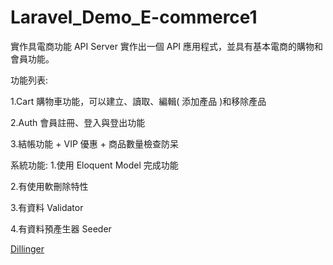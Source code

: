 # Laravel_Demo_E-commerce1
實作具電商功能 API Server
實作出一個 API 應用程式，並具有基本電商的購物和會員功能。

功能列表:

1.Cart 購物車功能，可以建立、讀取、編輯( 添加產品 )和移除產品

2.Auth 會員註冊、登入與登出功能

3.結帳功能 + VIP 優惠 + 商品數量檢查防呆

系統功能:
1.使用 Eloquent Model 完成功能

2.有使用軟刪除特性

3.有資料 Validator

4.有資料預產生器 Seeder

[Dillinger](https://youtu.be/DORqcH3Fl1c/ "link")
